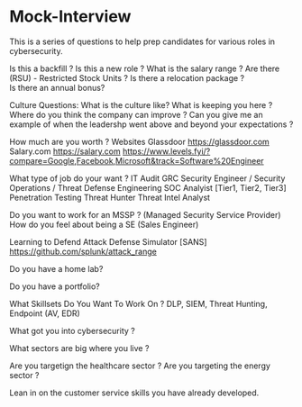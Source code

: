 # Mock-Interview

This is a series of questions to help prep candidates for various roles in cybersecurity.


Is this a backfill ?  Is this a new role ?
What is the salary range ?
Are there (RSU) - Restricted Stock Units ?
Is there a relocation package ?  
Is there an annual bonus?


Culture Questions:
What is the culture like?
What is keeping you here ?
Where do you think the company can improve ?
Can you give me an example of when the leadershp went above and beyond your expectations ?



How much are you worth ?
Websites
Glassdoor  https://glassdoor.com
Salary.com https://salary.com
https://www.levels.fyi/?compare=Google,Facebook,Microsoft&track=Software%20Engineer


What type of job do your want ?
IT Audit
GRC
Security Engineer / Security Operations / Threat Defense Engineering
SOC Analyist [Tier1, Tier2, Tier3]
Penetration Testing
Threat Hunter
Threat Intel Analyst

Do you want to work for an MSSP ?  (Managed Security Service Provider)
How do you feel about being a SE (Sales Engineer)


Learning to Defend
Attack Defense Simulator [SANS]
https://github.com/splunk/attack_range

Do you have a home lab?


Do you have a portfolio?


What Skillsets Do You Want To Work On ?
DLP, SIEM, Threat Hunting, Endpoint (AV, EDR)


What got you into cybersecurity ?


What sectors are big where you live ?

Are you targetign the healthcare sector ?
Are you targeting the energy sector ?

Lean in on the customer service skills you have already developed.

